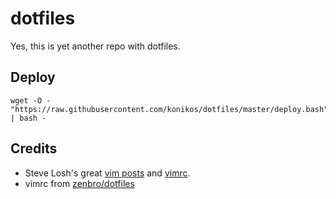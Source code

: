 dotfiles
========
Yes, this is yet another repo with dotfiles.

Deploy
------
    wget -O - "https://raw.githubusercontent.com/konikos/dotfiles/master/deploy.bash" | bash -

Credits
-------
  - Steve Losh's great [vim posts][sjl-blog] and [vimrc][sjl-vimrc].
  - vimrc from [zenbro/dotfiles](https://github.com/zenbro/dotfiles)

[sjl-blog]: http://stevelosh.com/blog/
[sjl-vimrc]: https://bitbucket.org/sjl/dotfiles/src/tip/vim/vimrc?at=default

